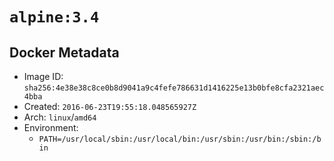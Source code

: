# `alpine:3.4`

## Docker Metadata

- Image ID: `sha256:4e38e38c8ce0b8d9041a9c4fefe786631d1416225e13b0bfe8cfa2321aec4bba`
- Created: `2016-06-23T19:55:18.048565927Z`
- Arch: `linux`/`amd64`
- Environment:
  - `PATH=/usr/local/sbin:/usr/local/bin:/usr/sbin:/usr/bin:/sbin:/bin`
